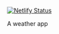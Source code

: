 [![Netlify Status](https://api.netlify.com/api/v1/badges/a04a9acc-d908-406c-b7de-cddf5e7da543/deploy-status)](https://app.netlify.com/sites/svelte-darksky-weather/deploys)

A weather app
